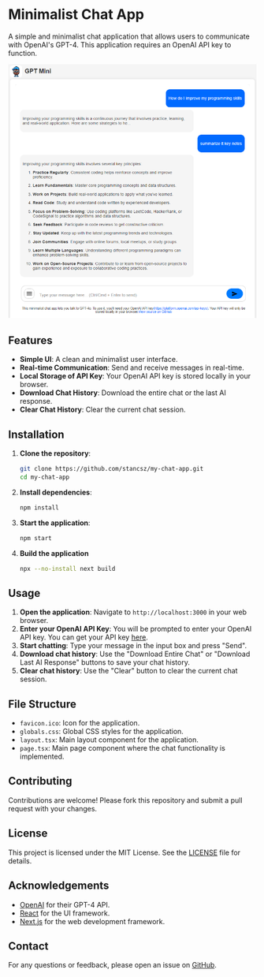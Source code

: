 
# Minimalist Chat App

A simple and minimalist chat application that allows users to communicate with OpenAI's GPT-4. This application requires an OpenAI API key to function.

<img width="1133" alt="image" src="image.png">


## Features

- **Simple UI**: A clean and minimalist user interface.
- **Real-time Communication**: Send and receive messages in real-time.
- **Local Storage of API Key**: Your OpenAI API key is stored locally in your browser.
- **Download Chat History**: Download the entire chat or the last AI response.
- **Clear Chat History**: Clear the current chat session.

## Installation

1. **Clone the repository**:
   ```bash
   git clone https://github.com/stancsz/my-chat-app.git
   cd my-chat-app
   ```

2. **Install dependencies**:
   ```bash
   npm install
   ```

3. **Start the application**:
   ```bash
   npm start
   ```

4. **Build the application**
   ```bash
   npx --no-install next build
   ```

## Usage

1. **Open the application**: Navigate to `http://localhost:3000` in your web browser.
2. **Enter your OpenAI API Key**: You will be prompted to enter your OpenAI API key. You can get your API key [here](https://platform.openai.com/api-keys).
3. **Start chatting**: Type your message in the input box and press "Send".
4. **Download chat history**: Use the "Download Entire Chat" or "Download Last AI Response" buttons to save your chat history.
5. **Clear chat history**: Use the "Clear" button to clear the current chat session.

## File Structure

- `favicon.ico`: Icon for the application.
- `globals.css`: Global CSS styles for the application.
- `layout.tsx`: Main layout component for the application.
- `page.tsx`: Main page component where the chat functionality is implemented.

## Contributing

Contributions are welcome! Please fork this repository and submit a pull request with your changes.

## License

This project is licensed under the MIT License. See the [LICENSE](LICENSE) file for details.

## Acknowledgements

- [OpenAI](https://www.openai.com) for their GPT-4 API.
- [React](https://reactjs.org) for the UI framework.
- [Next.js](https://nextjs.org) for the web development framework.

## Contact

For any questions or feedback, please open an issue on [GitHub](https://github.com/stancsz/my-chat-app/issues).
